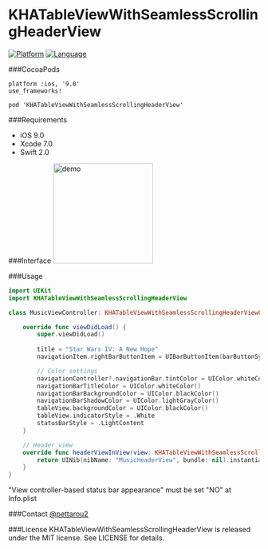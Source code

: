 # KHATableViewWithSeamlessScrollingHeaderView

[![Platform](http://img.shields.io/badge/platform-ios-blue.svg?style=flat
)](https://developer.apple.com/iphone/index.action)
[![Language](http://img.shields.io/badge/language-swift-brightgreen.svg?style=flat
)](https://developer.apple.com/swift)

###CocoaPods
~~~
platform :ios, '9.0'
use_frameworks!

pod 'KHATableViewWithSeamlessScrollingHeaderView'
~~~

###Requirements
* iOS 9.0
* Xcode 7.0
* Swift 2.0

###Interface
<img alt="demo" src="https://raw.githubusercontent.com/wiki/KoheiHayakawa/KHATableViewWithSeamlessScrollingHeaderView/images/demo.gif" width="200"/>


###Usage
```swift
import UIKit
import KHATableViewWithSeamlessScrollingHeaderView

class MusicViewController: KHATableViewWithSeamlessScrollingHeaderViewController {

    override func viewDidLoad() {
        super.viewDidLoad()
        
        title = "Star Wars IV: A New Hope"
        navigationItem.rightBarButtonItem = UIBarButtonItem(barButtonSystemItem: .Search, target: self, action: "addTapped")

	    // Color settings
        navigationController?.navigationBar.tintColor = UIColor.whiteColor()
        navigationBarTitleColor = UIColor.whiteColor()
        navigationBarBackgroundColor = UIColor.blackColor()
        navigationBarShadowColor = UIColor.lightGrayColor()
        tableView.backgroundColor = UIColor.blackColor()
        tableView.indicatorStyle = .White
        statusBarStyle = .LightContent
    }

	// Header view
    override func headerViewInView(view: KHATableViewWithSeamlessScrollingHeaderViewController) -> UIView {
        return UINib(nibName: "MusicHeaderView", bundle: nil).instantiateWithOwner(self, options: nil)[0] as! UIView
    }
}
```

"View controller-based status bar appearance" must be set "NO" at Info.plist

###Contact
[@pettarou2](https://twitter.com/pettarou2)

###License
KHATableViewWithSeamlessScrollingHeaderView is released under the MIT license. See LICENSE for details.
